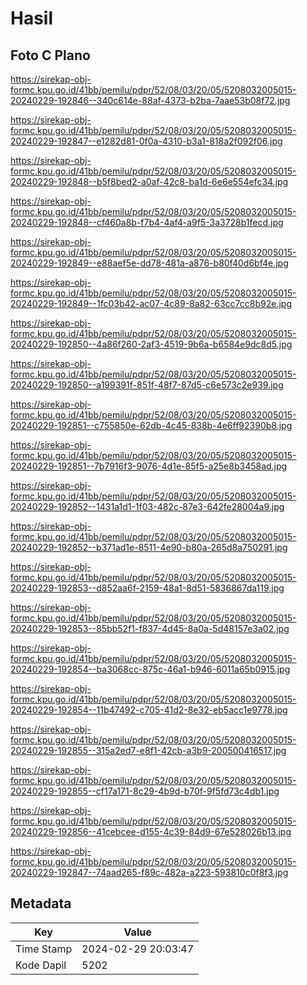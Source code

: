 # Hasil

## Foto C Plano

https://sirekap-obj-formc.kpu.go.id/41bb/pemilu/pdpr/52/08/03/20/05/5208032005015-20240229-192846--340c614e-88af-4373-b2ba-7aae53b08f72.jpg

https://sirekap-obj-formc.kpu.go.id/41bb/pemilu/pdpr/52/08/03/20/05/5208032005015-20240229-192847--e1282d81-0f0a-4310-b3a1-818a2f092f06.jpg

https://sirekap-obj-formc.kpu.go.id/41bb/pemilu/pdpr/52/08/03/20/05/5208032005015-20240229-192848--b5f8bed2-a0af-42c8-ba1d-6e6e554efc34.jpg

https://sirekap-obj-formc.kpu.go.id/41bb/pemilu/pdpr/52/08/03/20/05/5208032005015-20240229-192848--cf460a8b-f7b4-4af4-a9f5-3a3728b1fecd.jpg

https://sirekap-obj-formc.kpu.go.id/41bb/pemilu/pdpr/52/08/03/20/05/5208032005015-20240229-192849--e88aef5e-dd78-481a-a876-b80f40d6bf4e.jpg

https://sirekap-obj-formc.kpu.go.id/41bb/pemilu/pdpr/52/08/03/20/05/5208032005015-20240229-192849--1fc03b42-ac07-4c89-8a82-63cc7cc8b92e.jpg

https://sirekap-obj-formc.kpu.go.id/41bb/pemilu/pdpr/52/08/03/20/05/5208032005015-20240229-192850--4a86f260-2af3-4519-9b6a-b6584e9dc8d5.jpg

https://sirekap-obj-formc.kpu.go.id/41bb/pemilu/pdpr/52/08/03/20/05/5208032005015-20240229-192850--a199391f-851f-48f7-87d5-c6e573c2e939.jpg

https://sirekap-obj-formc.kpu.go.id/41bb/pemilu/pdpr/52/08/03/20/05/5208032005015-20240229-192851--c755850e-62db-4c45-838b-4e6ff92390b8.jpg

https://sirekap-obj-formc.kpu.go.id/41bb/pemilu/pdpr/52/08/03/20/05/5208032005015-20240229-192851--7b7916f3-9076-4d1e-85f5-a25e8b3458ad.jpg

https://sirekap-obj-formc.kpu.go.id/41bb/pemilu/pdpr/52/08/03/20/05/5208032005015-20240229-192852--1431a1d1-1f03-482c-87e3-642fe28004a9.jpg

https://sirekap-obj-formc.kpu.go.id/41bb/pemilu/pdpr/52/08/03/20/05/5208032005015-20240229-192852--b371ad1e-8511-4e90-b80a-265d8a750291.jpg

https://sirekap-obj-formc.kpu.go.id/41bb/pemilu/pdpr/52/08/03/20/05/5208032005015-20240229-192853--d852aa6f-2159-48a1-8d51-5836867da119.jpg

https://sirekap-obj-formc.kpu.go.id/41bb/pemilu/pdpr/52/08/03/20/05/5208032005015-20240229-192853--85bb52f1-f837-4d45-8a0a-5d48157e3a02.jpg

https://sirekap-obj-formc.kpu.go.id/41bb/pemilu/pdpr/52/08/03/20/05/5208032005015-20240229-192854--ba3068cc-875c-46a1-b946-6011a65b0915.jpg

https://sirekap-obj-formc.kpu.go.id/41bb/pemilu/pdpr/52/08/03/20/05/5208032005015-20240229-192854--11b47492-c705-41d2-8e32-eb5acc1e9778.jpg

https://sirekap-obj-formc.kpu.go.id/41bb/pemilu/pdpr/52/08/03/20/05/5208032005015-20240229-192855--315a2ed7-e8f1-42cb-a3b9-200500416517.jpg

https://sirekap-obj-formc.kpu.go.id/41bb/pemilu/pdpr/52/08/03/20/05/5208032005015-20240229-192855--cf17a171-8c29-4b9d-b70f-9f5fd73c4db1.jpg

https://sirekap-obj-formc.kpu.go.id/41bb/pemilu/pdpr/52/08/03/20/05/5208032005015-20240229-192856--41cebcee-d155-4c39-84d9-67e528026b13.jpg

https://sirekap-obj-formc.kpu.go.id/41bb/pemilu/pdpr/52/08/03/20/05/5208032005015-20240229-192847--74aad265-f89c-482a-a223-593810c0f8f3.jpg


## Metadata

| Key        | Value               |
| ---------- | ------------------- |
| Time Stamp | 2024-02-29 20:03:47 |
| Kode Dapil | 5202                |



